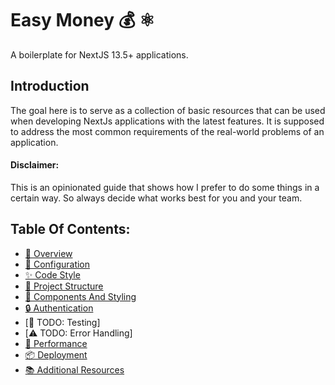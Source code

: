 # Easy Money 💰 ⚛️

A boilerplate for NextJS 13.5+ applications.

## Introduction

The goal here is to serve as a collection of basic resources that can be used when developing NextJs applications with the latest features. It is supposed to address the most common requirements of the real-world problems of an application.

#### Disclaimer:

This is an opinionated guide that shows how I prefer to do some things in a certain way. So always decide what works best for you and your team.

## Table Of Contents:

- [📡 Overview](docs/overview.md)
- [🔧 Configuration](docs/configuration.md)
- [✨ Code Style](docs/code-style.md)
- [📁 Project Structure](https://nextjs.org/docs/getting-started/project-structure)
- [🌈 Components And Styling](docs/components-and-styling.md)
- [🔒 Authentication](https://clerk.com/)
- [🤖 TODO: Testing]
- [⚠️ TODO: Error Handling]
- [🚀 Performance](https://nextjs.org/docs/app/building-your-application/optimizing)
- [📦 Deployment](docs/deployment.md)
- [📚 Additional Resources](docs/resources.md)